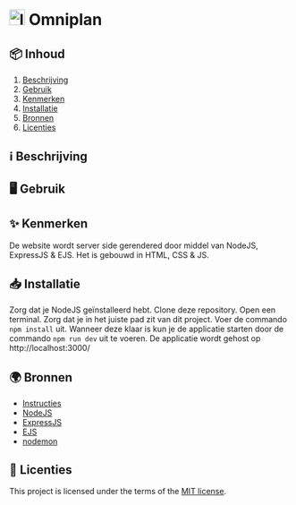<h1>
  <picture>
    <source media="(prefers-color-scheme: dark)" srcset="https://github.com/luukbrauckmann/sprint-12-leertaak/assets/47314813/f2e70cd3-dd39-4661-849d-1856e0e67660" style="height: 1em;">
    <img alt="logo" src="https://github.com/luukbrauckmann/sprint-12-leertaak/assets/47314813/f2e70cd3-dd39-4661-849d-1856e0e67660" style="height: 1em;">
  </picture>
  <span> Omniplan</span>
</h1>

<h2 id="inhoud">📦 Inhoud</h2>

1. [Beschrijving](#%E2%84%B9%EF%B8%8F-beschrijving)
2. [Gebruik](#%EF%B8%8F-gebruik)
3. [Kenmerken](#-kenmerken)
4. [Installatie](#-installatie)
5. [Bronnen](#-bronnen)
6. [Licenties](#-bronnen)

<h2 id="beschrijving">ℹ️ Beschrijving</h2>

>

<h2 id="gebruik">🖥️ Gebruik</h2>

>

<h2 id="kenmerken">✨ Kenmerken</h2>

De website wordt server side gerendered door middel van NodeJS, ExpressJS & EJS. Het is gebouwd in HTML, CSS & JS.

<h2 id="installatie">📥 Installatie</h2>

Zorg dat je NodeJS geïnstalleerd hebt. Clone deze repository. Open een terminal. Zorg dat je in het juiste pad zit van dit project. Voer de commando `npm install` uit. Wanneer deze klaar is kun je de applicatie starten door de commando `npm run dev` uit te voeren. De applicatie wordt gehost op http://localhost:3000/

<h2 id="bronnen">🌍 Bronnen</h2>

- [Instructies](docs/INSTRUCTIONS.md)
- [NodeJS](https://nodejs.org/)
- [ExpressJS](https://expressjs.com/)
- [EJS](https://ejs.co/)
- [nodemon](https://nodemon.io/)

<h2 id="licenties">🪪 Licenties</h2>

This project is licensed under the terms of the [MIT license](./LICENSE).
